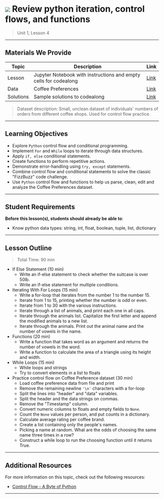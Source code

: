 <!--
Questions? Comments?:
1. Log an issue to this repo to alert us of a problem.
2. Suggest an edit yourself by forking this repo, making edits, and submitting a pull request with your changes back to our master branch.
3. Reach out to the data team on Slack and share your thoughts!
-->

# ![](https://ga-dash.s3.amazonaws.com/production/assets/logo-9f88ae6c9c3871690e33280fcf557f33.png) Review python iteration, control flows, and functions

> Unit 1, Lesson 4

<!--- Unit and Lesson or sequence information. This template is an instructor-facing description of lesson contents. Students who fork these repos may also be able to view. --->

---

## Materials We Provide

<!--- This section is a table of contents for the lesson. The table structure breaks down typical lesson resources into types, distinguishing between lesson notebooks and other supporting materials. Note that the table below demonstrates the total possible range of materials; most lessons won't require all of the categories below. Also note that every item in the repo should get its own line and link, like the example shown for data. --->

| Topic | Description | Link |
| --- | --- | --- |
| Lesson | Jupyter Notebook with instructions and empty cells for codealong | [Link](./iteration-control-flows-functions.ipynb)|
| Data | Coffee Preferences | [Link](./datasets/coffee-preferences.csv)|
| Solutions | Sample solutions to codealong | [Link](./solution-code/iteration-control-flows-functions-solutions.ipynb)|

<!---
| Slides | Slide decks & PDFs, if applicable | [Link](./xyz)|
| Extra Resources | Other files, if applicable | [Link](./xyz) |
| Source Materials | Older content, if applicable | [Link](./xyz) |
--->

> Dataset description: Small, unclean dataset of individuals' numbers of orders from different coffee shops. Used for control flow practice.

---

## Learning Objectives

<!--- This section lists the learning objectives of the lesson. For information on how to write clear learning objectives, see: http://ii.library.jhu.edu/2016/07/20/writing-effective-learning-objectives/ --->

- Explore `Python` control flow and conditional programming.
- Implement `For` and `While` loops to iterate through data structures.
- Apply `if, else` conditional statements.
- Create functions to perform repetitive actions.
- Demonstrate error-handling using `try, except` statements.
- Combine control flow and conditional statements to solve the classic "FizzBuzz" code challenge.
- Use `Python` control flow and functions to help us parse, clean, edit and analyze the Coffee Preferences dataset.

---

## Student Requirements

<!--- This section explains the relevant prerequisites; in other words, what do students need to know to be able to benefit and perform the tasks required in this lesson? This includes lists of skills or prior learning objectives --->

**Before this lesson(s), students should already be able to**:

- Know python data types: string, int, float, boolean, tuple, list, dictionary

---

## Lesson Outline

<!--- This section outlines the lesson plan with relevant sections and subsections, providing both the total time required as well as suggestions for timing in each subsection --->

> Total Time: 90 min

- If Else Statement (10 min)
  - Write an if-else statement to check whether the suitcase is over 50lb.
  - Write an if-else statement for multiple conditions.
- Iterating With For Loops (15 min)
  - Write a for-loop that iterates from the number 1 to the number 15.
  - Iterate from 1 to 15, printing whether the number is odd or even.
  - Iterate from 1 to 30 with the various instructions.
  - Iterate through a list of animals, and print each one in all caps.
  - Iterate through the animals list. Capitalize the first letter and append the modified animals to a new list.
  - Iterate through the animals. Print out the animal name and the number of vowels in the name.
- Functions (20 min)
  - Write a function that takes word as an argument and returns the number of vowels in the word.
  - Write a function to calculate the area of a triangle using its height and width.
- While Loops (15 min)
  - While loops and strings
  - Try to convert elements in a list to floats
- Practice control flow on Coffee Preference dataset (30 min)
  - Load coffee preference data from file and print
  - Remove the remaining newline `'\n'` characters with a for-loop
  - Split the lines into "header" and "data" variables.
  - Split the header and the data strings on commas.
  - Remove the "Timestamp" column.
  - Convert numeric columns to floats and empty fields to `None`.
  - Count the `None` values per person, and put counts in a dictionary.
  - Calculate average rating per coffee brand.
  - Create a list containing only the people's names.
  - Picking a name at random. What are the odds of choosing the same name three times in a row?
  - Construct a while loop to run the choosing function until it returns True.

---

## Additional Resources

<!--- This section lists useful reference materials that can inform, extend, or deepen a student's understanding of the material. While this may seem like a "nice to have" feature, we normally see a range of advanced and remedial students in our classes. Curating these resources allows us to provide targeted materials and suggestions that instructors can use to support different student needs. --->

For more information on this topic, check out the following resources:

- [Control Flow - A Byte of Python](https://python.swaroopch.com/control_flow.html)

---